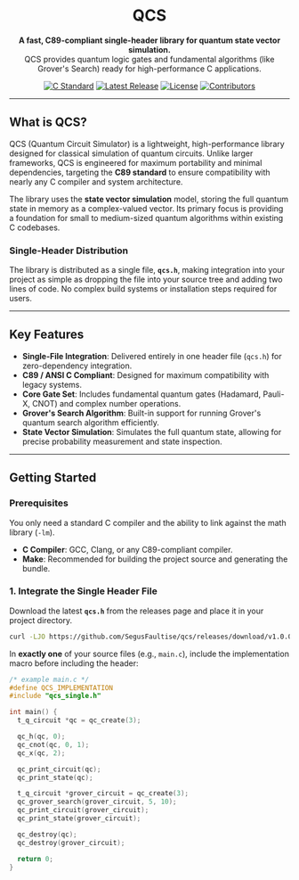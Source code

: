 <div align="center">

  <h1>QCS</h1>
  
  <p>
    <strong>A fast, C89-compliant single-header library for quantum state vector simulation.</strong>
    <br />
    QCS provides quantum logic gates and fundamental algorithms (like Grover's Search) ready for high-performance C applications.
  </p>

  <p>
    <a href="https://en.wikipedia.org/wiki/C89_(C_standard)"><img src="https://img.shields.io/badge/C_Standard-C89_|_ANSI_C-blue?style=flat&logo=c&logoColor=white" alt="C Standard"></a>
    <a href="https://github.com/SegusFaultise/qcs/releases"><img src="https://img.shields.io/github/v/release/SegusFaultise/qcs" alt="Latest Release"></a>
    <a href="https://github.com/SegusFaultise/qcs/blob/master/LICENSE"><img src="https://img.shields.io/github/license/SegusFaultise/qcs" alt="License"></a>
    <a href="https://github.com/SegusFaultise/qcs/graphs/contributors"><img src="https://img.shields.io/github/contributors/SegusFaultise/qcs" alt="Contributors"></a>
  </p>
</div>

---

## What is QCS?

QCS (Quantum Circuit Simulator) is a lightweight, high-performance library designed for classical simulation of quantum circuits. Unlike larger frameworks, QCS is engineered for maximum portability and minimal dependencies, targeting the **C89 standard** to ensure compatibility with nearly any C compiler and system architecture.

The library uses the **state vector simulation** model, storing the full quantum state in memory as a complex-valued vector. Its primary focus is providing a foundation for small to medium-sized quantum algorithms within existing C codebases.

### Single-Header Distribution

The library is distributed as a single file, **`qcs.h`**, making integration into your project as simple as dropping the file into your source tree and adding two lines of code. No complex build systems or installation steps required for users.

---

## Key Features

* **Single-File Integration**: Delivered entirely in one header file (`qcs.h`) for zero-dependency integration.
* **C89 / ANSI C Compliant**: Designed for maximum compatibility with legacy systems.
* **Core Gate Set**: Includes fundamental quantum gates (Hadamard, Pauli-X, CNOT) and complex number operations.
* **Grover's Search Algorithm**: Built-in support for running Grover's quantum search algorithm efficiently.
* **State Vector Simulation**: Simulates the full quantum state, allowing for precise probability measurement and state inspection.

---

## Getting Started

### Prerequisites

You only need a standard C compiler and the ability to link against the math library (`-lm`).

* **C Compiler**: GCC, Clang, or any C89-compliant compiler.
* **Make**: Recommended for building the project source and generating the bundle.

### 1. Integrate the Single Header File

Download the latest **`qcs.h`** from the releases page and place it in your project directory.
```bash
curl -LJO https://github.com/SegusFaultise/qcs/releases/download/v1.0.0/qcs.h
```

In **exactly one** of your source files (e.g., `main.c`), include the implementation macro before including the header:

```c
/* example main.c */
#define QCS_IMPLEMENTATION
#include "qcs_single.h"

int main() {
  t_q_circuit *qc = qc_create(3);

  qc_h(qc, 0);
  qc_cnot(qc, 0, 1);
  qc_x(qc, 2);

  qc_print_circuit(qc);
  qc_print_state(qc);

  t_q_circuit *grover_circuit = qc_create(3);
  qc_grover_search(grover_circuit, 5, 10);
  qc_print_circuit(grover_circuit);
  qc_print_state(grover_circuit);

  qc_destroy(qc);
  qc_destroy(grover_circuit);

  return 0;
}
```
